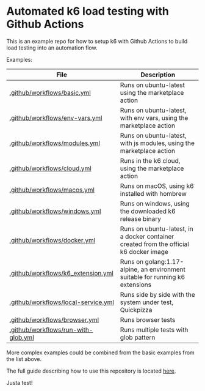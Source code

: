 # Automated k6 load testing with Github Actions

This is an example repo for how to setup k6 with Github Actions to build load testing into an automation flow.

Examples:

| File                                                                      | Description                                                                            |
| --------------------------------------------------------------------------| -------------------------------------------------------------------------------------- |
| [.github/workflows/basic.yml](.github/workflows/basic.yml)                | Runs on ubuntu-latest using the marketplace action                                     |
| [.github/workflows/env-vars.yml](.github/workflows/env-vars.yml)          | Runs on ubuntu-latest, with env vars, using the marketplace action                     |
| [.github/workflows/modules.yml](.github/workflows/modules.yml)            | Runs on ubuntu-latest, with js modules, using the marketplace action                   |
| [.github/workflows/cloud.yml](.github/workflows/cloud.yml)                | Runs in the k6 cloud, using the marketplace action                                     |
| [.github/workflows/macos.yml](.github/workflows/macos.yml)                | Runs on macOS, using k6 installed with hombrew                                         |
| [.github/workflows/windows.yml](.github/workflows/windows.yml)            | Runs on windows, using the downloaded k6 release binary                                |
| [.github/workflows/docker.yml](.github/workflows/docker.yml)              | Runs on ubuntu-latest, in a docker container created from the official k6 docker image |
| [.github/workflows/k6_extension.yml](.github/workflows/k6_extension.yml)  | Runs on golang:1.17-alpine, an environment suitable for running k6 extensions          |
| [.github/workflows/local-service.yml](.github/workflows/local-service.yml)  | Runs side by side with the system under test, Quickpizza          |
| [.github/workflows/browser.yml](.github/workflows/browser.yml)  | Runs browser tests         |
| [.github/workflows/run-with-glob.yml](.github/workflows/run-with-glob.yml)  | Runs multiple tests with glob pattern         |

More complex examples could be combined from the basic examples from the list above.

The full guide describing how to use this repository is located [here](https://blog.loadimpact.com/load-testing-using-github-actions).

Justa test!
